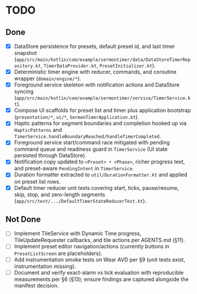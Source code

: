 # TODO

## Done
- [x] DataStore persistence for presets, default preset id, and last timer snapshot (`app/src/main/kotlin/com/example/sermontimer/data/DataStoreTimerRepository.kt`, `TimerDataProvider.kt`, `PresetInitializer.kt`).
- [x] Deterministic timer engine with reducer, commands, and coroutine wrapper (`domain/engine/*`).
- [x] Foreground service skeleton with notification actions and DataStore syncing (`app/src/main/kotlin/com/example/sermontimer/service/TimerService.kt`).
- [x] Compose UI scaffolds for preset list and timer plus application bootstrap (`presentation/*`, `ui/*`, `SermonTimerApplication.kt`).
- [x] Haptic patterns for segment boundaries and completion hooked up via `HapticPatterns` and `TimerService.handleBoundaryReached/handleTimerCompleted`.
- [x] Foreground service start/command race mitigated with pending command queue and readiness guard in `TimerService` (UI state persisted through DataStore).
- [x] Notification copy updated to `<Preset> • <Phase>`, richer progress text, and preset-aware `PendingIntent` in `TimerService`.
- [x] Duration formatter extracted to `util/DurationFormatter.kt` and applied on preset list rows.
- [x] Default timer reducer unit tests covering start, ticks, pause/resume, skip, stop, and zero-length segments (`app/src/test/.../DefaultTimerStateReducerTest.kt`).

## Not Done
- [ ] Implement TileService with Dynamic Time progress, TileUpdateRequester callbacks, and tile actions per AGENTS.md (§11).
- [ ] Implement preset editor navigation/actions (currently buttons in `PresetListScreen` are placeholders).
- [ ] Add instrumentation smoke tests on Wear AVD per §9 (unit tests exist, instrumentation missing).
- [ ] Document and verify exact-alarm vs tick evaluation with reproducible measurements per §6 (§13); ensure findings are captured alongside the manifest decision.
